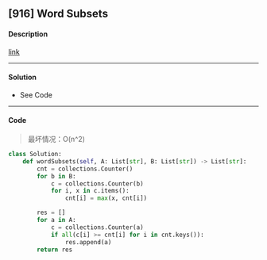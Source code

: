 ## [916] Word Subsets

#### Description

[link](https://leetcode.com/problems/word-subsets/)

---

#### Solution

- See Code

---

#### Code

> 最坏情况：O(n^2)

```python
class Solution:
    def wordSubsets(self, A: List[str], B: List[str]) -> List[str]:
        cnt = collections.Counter()
        for b in B:
            c = collections.Counter(b)
            for i, x in c.items():
                cnt[i] = max(x, cnt[i])

        res = []
        for a in A:
            c = collections.Counter(a)
            if all(c[i] >= cnt[i] for i in cnt.keys()):
                res.append(a)
        return res
```